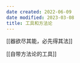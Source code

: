 ```yaml
---
date created: 2022-06-09
date modified: 2023-03-08
title: 工具和方法论
---
```


[[器欲尽其能，必先得其法]]

[[自带方法论的工具]]
